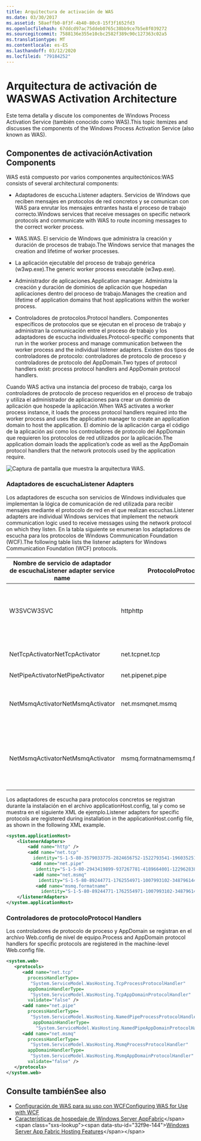 ```yaml
---
title: Arquitectura de activación de WAS
ms.date: 03/30/2017
ms.assetid: 58aeffb0-8f3f-4b40-80c8-15f3f1652fd3
ms.openlocfilehash: 67ddcd97ac75ddeb0765c38bb9ce7b5e8f039272
ms.sourcegitcommit: 7588136e355e10cbc2582f389c90c127363c02a5
ms.translationtype: MT
ms.contentlocale: es-ES
ms.lasthandoff: 03/12/2020
ms.locfileid: "79184252"
---
```

# <a name="was-activation-architecture"></a><span data-ttu-id="32f9e-102">Arquitectura de activación de WAS</span><span class="sxs-lookup"><span data-stu-id="32f9e-102">WAS Activation Architecture</span></span>
<span data-ttu-id="32f9e-103">Este tema detalla y discute los componentes de Windows Process Activation Service (también conocido como WAS).</span><span class="sxs-lookup"><span data-stu-id="32f9e-103">This topic itemizes and discusses the components of the Windows Process Activation Service (also known as WAS).</span></span>  
  
## <a name="activation-components"></a><span data-ttu-id="32f9e-104">Componentes de activación</span><span class="sxs-lookup"><span data-stu-id="32f9e-104">Activation Components</span></span>  
 <span data-ttu-id="32f9e-105">WAS está compuesto por varios componentes arquitectónicos:</span><span class="sxs-lookup"><span data-stu-id="32f9e-105">WAS consists of several architectural components:</span></span>  
  
- <span data-ttu-id="32f9e-106">Adaptadores de escucha.</span><span class="sxs-lookup"><span data-stu-id="32f9e-106">Listener adapters.</span></span> <span data-ttu-id="32f9e-107">Servicios de Windows que reciben mensajes en protocolos de red concretos y se comunican con WAS para enrutar los mensajes entrantes hasta el proceso de trabajo correcto.</span><span class="sxs-lookup"><span data-stu-id="32f9e-107">Windows services that receive messages on specific network protocols and communicate with WAS to route incoming messages to the correct worker process.</span></span>  
  
- <span data-ttu-id="32f9e-108">WAS.</span><span class="sxs-lookup"><span data-stu-id="32f9e-108">WAS.</span></span> <span data-ttu-id="32f9e-109">El servicio de Windows que administra la creación y duración de procesos de trabajo.</span><span class="sxs-lookup"><span data-stu-id="32f9e-109">The Windows service that manages the creation and lifetime of worker processes.</span></span>  
  
- <span data-ttu-id="32f9e-110">La aplicación ejecutable del proceso de trabajo genérica (w3wp.exe).</span><span class="sxs-lookup"><span data-stu-id="32f9e-110">The generic worker process executable (w3wp.exe).</span></span>  
  
- <span data-ttu-id="32f9e-111">Administrador de aplicaciones.</span><span class="sxs-lookup"><span data-stu-id="32f9e-111">Application manager.</span></span> <span data-ttu-id="32f9e-112">Administra la creación y duración de dominios de aplicación que hospedan aplicaciones dentro del proceso de trabajo.</span><span class="sxs-lookup"><span data-stu-id="32f9e-112">Manages the creation and lifetime of application domains that host applications within the worker process.</span></span>  
  
- <span data-ttu-id="32f9e-113">Controladores de protocolos.</span><span class="sxs-lookup"><span data-stu-id="32f9e-113">Protocol handlers.</span></span> <span data-ttu-id="32f9e-114">Componentes específicos de protocolos que se ejecutan en el proceso de trabajo y administran la comunicación entre el proceso de trabajo y los adaptadores de escucha individuales.</span><span class="sxs-lookup"><span data-stu-id="32f9e-114">Protocol-specific components that run in the worker process and manage communication between the worker process and the individual listener adapters.</span></span> <span data-ttu-id="32f9e-115">Existen dos tipos de controladores de protocolo: controladores de protocolo de proceso y controladores de protocolo del AppDomain.</span><span class="sxs-lookup"><span data-stu-id="32f9e-115">Two types of protocol handlers exist: process protocol handlers and AppDomain protocol handlers.</span></span>  
  
 <span data-ttu-id="32f9e-116">Cuando WAS activa una instancia del proceso de trabajo, carga los controladores de protocolo de proceso requeridos en el proceso de trabajo y utiliza el administrador de aplicaciones para crear un dominio de aplicación que hospede la aplicación.</span><span class="sxs-lookup"><span data-stu-id="32f9e-116">When WAS activates a worker process instance, it loads the process protocol handlers required into the worker process and uses the application manager to create an application domain to host the application.</span></span> <span data-ttu-id="32f9e-117">El dominio de la aplicación carga el código de la aplicación así como los controladores de protocolo del AppDomain que requieren los protocolos de red utilizados por la aplicación.</span><span class="sxs-lookup"><span data-stu-id="32f9e-117">The application domain loads the application’s code as well as the AppDomain protocol handlers that the network protocols used by the application require.</span></span>  
  
 ![Captura de pantalla que muestra la arquitectura WAS.](./media/was-activation-architecture/windows-process-application-service-architecture.gif)  
  
### <a name="listener-adapters"></a><span data-ttu-id="32f9e-119">Adaptadores de escucha</span><span class="sxs-lookup"><span data-stu-id="32f9e-119">Listener Adapters</span></span>  
 <span data-ttu-id="32f9e-120">Los adaptadores de escucha son servicios de Windows individuales que implementan la lógica de comunicación de red utilizada para recibir mensajes mediante el protocolo de red en el que realizan escuchas.</span><span class="sxs-lookup"><span data-stu-id="32f9e-120">Listener adapters are individual Windows services that implement the network communication logic used to receive messages using the network protocol on which they listen.</span></span> <span data-ttu-id="32f9e-121">En la tabla siguiente se enumeran los adaptadores de escucha para los protocolos de Windows Communication Foundation (WCF).</span><span class="sxs-lookup"><span data-stu-id="32f9e-121">The following table lists the listener adapters for Windows Communication Foundation (WCF) protocols.</span></span>  
  
|<span data-ttu-id="32f9e-122">Nombre de servicio de adaptador de escucha</span><span class="sxs-lookup"><span data-stu-id="32f9e-122">Listener adapter service name</span></span>|<span data-ttu-id="32f9e-123">Protocolo</span><span class="sxs-lookup"><span data-stu-id="32f9e-123">Protocol</span></span>|<span data-ttu-id="32f9e-124">Notas</span><span class="sxs-lookup"><span data-stu-id="32f9e-124">Notes</span></span>|  
|-----------------------------------|--------------|-----------|  
|<span data-ttu-id="32f9e-125">W3SVC</span><span class="sxs-lookup"><span data-stu-id="32f9e-125">W3SVC</span></span>|<span data-ttu-id="32f9e-126">http</span><span class="sxs-lookup"><span data-stu-id="32f9e-126">http</span></span>|<span data-ttu-id="32f9e-127">Componente común que proporciona activación HTTP para IIS 7.0 y WCF.</span><span class="sxs-lookup"><span data-stu-id="32f9e-127">Common component that provides HTTP activation for both IIS 7.0 and WCF.</span></span>|  
|<span data-ttu-id="32f9e-128">NetTcpActivator</span><span class="sxs-lookup"><span data-stu-id="32f9e-128">NetTcpActivator</span></span>|<span data-ttu-id="32f9e-129">net.tcp</span><span class="sxs-lookup"><span data-stu-id="32f9e-129">net.tcp</span></span>|<span data-ttu-id="32f9e-130">Depende del servicio NetTcpPortSharing.</span><span class="sxs-lookup"><span data-stu-id="32f9e-130">Depends on the NetTcpPortSharing service.</span></span>|  
|<span data-ttu-id="32f9e-131">NetPipeActivator</span><span class="sxs-lookup"><span data-stu-id="32f9e-131">NetPipeActivator</span></span>|<span data-ttu-id="32f9e-132">net.pipe</span><span class="sxs-lookup"><span data-stu-id="32f9e-132">net.pipe</span></span>||  
|<span data-ttu-id="32f9e-133">NetMsmqActivator</span><span class="sxs-lookup"><span data-stu-id="32f9e-133">NetMsmqActivator</span></span>|<span data-ttu-id="32f9e-134">net.msmq</span><span class="sxs-lookup"><span data-stu-id="32f9e-134">net.msmq</span></span>|<span data-ttu-id="32f9e-135">Para su uso con aplicaciones de Message Queue Server basadas en WCF.</span><span class="sxs-lookup"><span data-stu-id="32f9e-135">For use with WCF-based Message Queuing applications.</span></span>|  
|<span data-ttu-id="32f9e-136">NetMsmqActivator</span><span class="sxs-lookup"><span data-stu-id="32f9e-136">NetMsmqActivator</span></span>|<span data-ttu-id="32f9e-137">msmq.formatname</span><span class="sxs-lookup"><span data-stu-id="32f9e-137">msmq.formatname</span></span>|<span data-ttu-id="32f9e-138">Proporciona compatibilidad con versiones anteriores para aplicaciones existentes de Message Queuing.</span><span class="sxs-lookup"><span data-stu-id="32f9e-138">Provides backwards compatibility with existing Message Queuing applications.</span></span>|  
  
 <span data-ttu-id="32f9e-139">Los adaptadores de escucha para protocolos concretos se registran durante la instalación en el archivo applicationHost.config, tal y como se muestra en el siguiente XML de ejemplo.</span><span class="sxs-lookup"><span data-stu-id="32f9e-139">Listener adapters for specific protocols are registered during installation in the applicationHost.config file, as shown in the following XML example.</span></span>  
  
```xml  
<system.applicationHost>  
    <listenerAdapters>  
        <add name="http" />  
        <add name="net.tcp"
          identity="S-1-5-80-3579033775-2824656752-1522793541-1960352512-462907086" />  
         <add name="net.pipe"
           identity="S-1-5-80-2943419899-937267781-4189664001-1229628381-3982115073" />  
          <add name="net.msmq"
            identity="S-1-5-80-89244771-1762554971-1007993102-348796144-2203111529" />  
           <add name="msmq.formatname"
             identity="S-1-5-80-89244771-1762554971-1007993102-348796144-2203111529" />  
    </listenerAdapters>  
</system.applicationHost>  
```  
  
### <a name="protocol-handlers"></a><span data-ttu-id="32f9e-140">Controladores de protocolo</span><span class="sxs-lookup"><span data-stu-id="32f9e-140">Protocol Handlers</span></span>  
 <span data-ttu-id="32f9e-141">Los controladores de protocolo de proceso y AppDomain se registran en el archivo Web.config de nivel de equipo.</span><span class="sxs-lookup"><span data-stu-id="32f9e-141">Process and AppDomain protocol handlers for specific protocols are registered in the machine-level Web.config file.</span></span>  
  
```xml  
<system.web>  
   <protocols>  
      <add name="net.tcp"
        processHandlerType=  
         "System.ServiceModel.WasHosting.TcpProcessProtocolHandler"  
        appDomainHandlerType=  
         "System.ServiceModel.WasHosting.TcpAppDomainProtocolHandler"  
        validate="false" />  
      <add name="net.pipe"
        processHandlerType=  
         "System.ServiceModel.WasHosting.NamedPipeProcessProtocolHandler"  
          appDomainHandlerType=  
           "System.ServiceModel.WasHosting.NamedPipeAppDomainProtocolHandler"/>  
      <add name="net.msmq"  
        processHandlerType=  
         "System.ServiceModel.WasHosting.MsmqProcessProtocolHandler"  
        appDomainHandlerType=  
         "System.ServiceModel.WasHosting.MsmqAppDomainProtocolHandler"  
        validate="false" />  
   </protocols>  
</system.web>  
```  
  
## <a name="see-also"></a><span data-ttu-id="32f9e-142">Consulte también</span><span class="sxs-lookup"><span data-stu-id="32f9e-142">See also</span></span>

- [<span data-ttu-id="32f9e-143">Configuración de WAS para su uso con WCF</span><span class="sxs-lookup"><span data-stu-id="32f9e-143">Configuring WAS for Use with WCF</span></span>](../../../../docs/framework/wcf/feature-details/configuring-the-wpa--service-for-use-with-wcf.md)
- <span data-ttu-id="32f9e-144">[Características de hospedaje de Windows Server AppFabric](https://docs.microsoft.com/previous-versions/appfabric/ee677189(v=azure.10))</span><span class="sxs-lookup"><span data-stu-id="32f9e-144">[Windows Server App Fabric Hosting Features](https://docs.microsoft.com/previous-versions/appfabric/ee677189(v=azure.10))</span></span>

